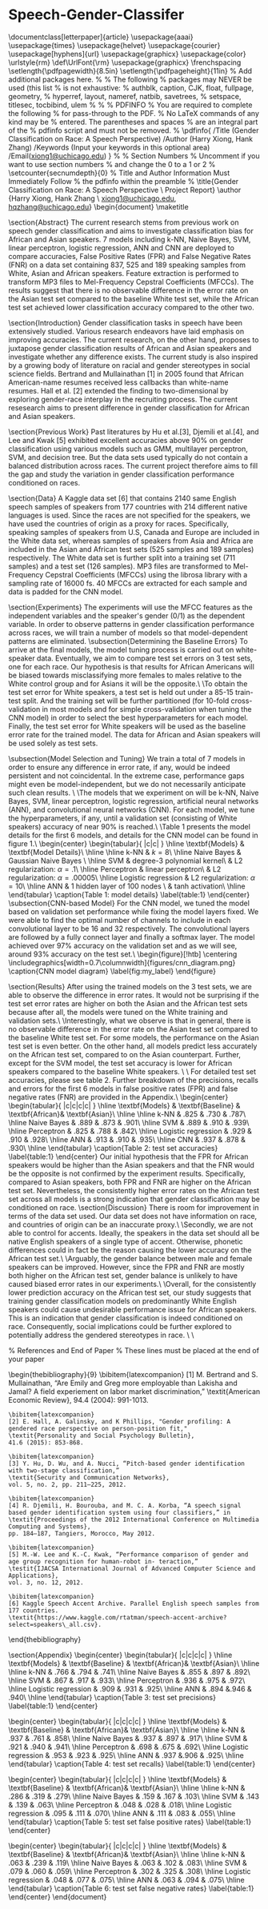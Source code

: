 # Speech-Gender-Classifer
\documentclass[letterpaper]{article}
\usepackage{aaai}
\usepackage{times}
\usepackage{helvet}
\usepackage{courier}
\usepackage[hyphens]{url}
\usepackage{graphicx}
\usepackage{color}
\urlstyle{rm}
\def\UrlFont{\rm}
\usepackage{graphicx}
\frenchspacing
\setlength{\pdfpagewidth}{8.5in}
\setlength{\pdfpageheight}{11in}
% Add additional packages here.
%
% The following
% packages may NEVER be used (this list
% is not exhaustive:
% authblk, caption, CJK, float, fullpage, geometry,
% hyperref, layout, nameref, natbib, savetrees,
% setspace, titlesec, tocbibind, ulem
%
%
% PDFINFO
% You are required to complete the following
% for pass-through to the PDF.
% No LaTeX commands of any kind may be
% entered. The parentheses and spaces
% are an integral part of the
% pdfinfo script and must not be removed.
%
\pdfinfo{
/Title (Gender Classification on Race: A Speech Perspective)
/Author (Harry Xiong, Hank Zhang)
/Keywords (Input your keywords in this optional area)
/Email(xiong1@uchicago.edu)
}
%
% Section Numbers
% Uncomment if you want to use section numbers
% and change the 0 to a 1 or 2
% \setcounter{secnumdepth}{0}
% Title and Author Information Must Immediately Follow
% the pdfinfo within the preamble
%
\title{Gender Classification on Race: A Speech Perspective \\ Project Report}
\author {Harry Xiong, Hank Zhang \\ xiong1@uchicago.edu, hqzhang@uchicago.edu}
\begin{document}
\maketitle

\section{Abstract}
The current research stems from previous work on speech gender classification and aims to investigate classification bias for African and Asian speakers. 7 models including k-NN, Naive Bayes, SVM, linear perceptron, logistic regression, ANN and CNN are deployed to compare accuracies, False Positive Rates (FPR) and False Negative Rates (FNR) on a data set containing 837, 525 and 189 speaking samples from White, Asian and African speakers. Feature extraction is performed to transform MP3 files to  Mel-Frequency Cepstral Coefficients (MFCCs). The results suggest that there is no observable difference in the error rate on the Asian test set compared to the baseline White test set, while the African test set achieved lower classification accuracy compared to the other two.


\section{Introduction}
Gender classification tasks in speech have been extensively studied. Various research endeavors have laid emphasis on improving accuracies. The current research, on the other hand, proposes to juxtapose gender classification results of African and Asian speakers and investigate whether any difference exists. The current study is also inspired by a growing body of literature on racial and gender stereotypes in social science fields. Bertrand and Mullainathan [1] in 2005 found that African American-name resumes received less callbacks than white-name resumes. Hall et al. [2] extended the finding to two-dimensional by exploring gender-race interplay in the recruiting process. The current resesearch aims to present difference in gender classification for African and Asian speakers.


\section{Previous Work}
Past literatures by Hu et al.[3], Djemili et al.[4], and Lee and Kwak [5] exhibited excellent accuracies above 90\% on gender classification using various models such as GMM, multilayer perceptron, SVM, and decision tree. But the data sets used typically do not contain a balanced distribution across races. The current project therefore aims to fill the gap and study the variation in gender classification performance conditioned on races. 


\section{Data}
A Kaggle data set [6] that contains 2140 same English speech samples of speakers from 177 countries with 214 different native languages is used. Since the races are not specified for the speakers, we have used the countries of origin as a proxy for races. Specifically, speaking samples of speakers from U.S, Canada and Europe are included in the White data set, whereas samples of speakers from Asia and Africa are included in the Asian and African test sets  (525 samples and 189 samples) respectively. The White data set is further split into a training set (711 samples) and a test set (126 samples). MP3 files are transformed to Mel-Frequency Cepstral Coefficients (MFCCs) using the librosa library with a sampling rate of 16000 fs. 40 MFCCs are extracted for each sample and data is padded for the CNN model.


\section{Experiments}
The experiments will use the MFCC features as the independent variables and the speaker's gender (0/1) as the dependent variable. In order to observe patterns in gender classification performance across races, we will train a number of models so that model-dependent patterns are eliminated. 
\subsection{Determining the Baseline Errors}
To arrive at the final models, the model tuning process is carried out on white-speaker data. Eventually, we aim to compare test set errors on 3 test sets, one for each race. Our hypothesis is that results for African Americans will be biased towards misclassifying more females to males relative to the White control group and for Asians it will be the opposite.\\ \\To obtain the test set error for White speakers, a test set is held out under a 85-15 train-test split. And the training set will be further partitioned (for 10-fold cross-validation in most models and for simple cross-validation when tuning the CNN model) in order to select the best hyperparameters for each model. Finally, the test set error for White speakers will be used as the baseline error rate for the trained model. The data for African and Asian speakers will be used solely as test sets.

\subsection{Model Selection and Tuning}
We train a total of 7 models in order to ensure any difference in error rate, if any, would be indeed persistent and not coincidental. In the extreme case, performance gaps might even be model-independent, but we do not necessarily anticipate such clean results. \\ \\The models that we experiment on will be k-NN, Naive Bayes, SVM, linear perceptron, logistic regression, artificial neural networks (ANN), and convolutional neural networks (CNN). For each model, we tune the hyperparameters, if any, until a validation set (consisting of White speakers) accuracy of near 90\% is reached.\\ \\Table 1 presents the model details for the first 6 models, and details for the CNN model can be found in figure 1.\\
    \begin{center}
    \begin{tabular}{ |c|c| } 
    \hline
    \textbf{Models} & \textbf{Model Details}\\ 
    \hline \hline
    k-NN & $k=8$\\ 
    \hline
    Naive Bayes & Gaussian Naive Bayes \\ 
    \hline
    SVM & degree-3 polynomial kernel\\
     & L2 regularization: $\alpha = .1$\\
    \hline
    Perceptron & linear perceptron\\
    & L2 regularization: $\alpha = .00005$\\
    \hline
    Logistic regression & L2 regularization: $\alpha = 10$\\
    \hline
    ANN & 1 hidden layer of 100 nodes \\
     & tanh activation\\
    \hline
    \end{tabular}
    \caption{Table 1: model details}
    \label{table:1}
    \end{center}
\subsection{CNN-based Model}
For the CNN model, we tuned the model based on validation set performance while fixing the model layers fixed. We were able to find the optimal number of channels to include in each convolutional layer to be 16 and 32 respectively. The convolutional layers are followed by a fully connect layer and finally a softmax layer. The model achieved over 97\% accuracy on the validation set and as we will see, around 93\% accuracy on the test set.\\
    \begin{figure}[!htb]
        \centering
        \includegraphics[width=0.7\columnwidth]{figures/cnn_diagram.png}
        \caption{CNN model diagram}
        \label{fig:my_label}
    \end{figure}

\section{Results}
After using the trained models on the 3 test sets, we are able to observe the difference in error rates. It would not be surprising if the test set error rates are higher on both the Asian and the African test sets because after all, the models were tuned on the White training and validation sets.\\ \\Interestingly, what we observe is that in general, there is no observable difference in the error rate on the Asian test set compared to the baseline White test set. For some models, the performance on the Asian test set is even better. On the other hand, all models predict less accurately on the African test set, compared to on the Asian counterpart. Further, except for the SVM model, the test set accuracy is lower for African speakers compared to the baseline White speakers. \\ \\
For detailed test set accuracies, please see table 2. Further breakdown of the precisions, recalls and errors for the first 6 models in false positive rates (FPR) and false negative rates (FNR) are provided in the Appendix.\\
    \begin{center}
    \begin{tabular}{ |c|c|c|c| } 
    \hline
    \textbf{Models} & \textbf{Baseline} & \textbf{African}& \textbf{Asian}\\ 
    \hline \hline
    k-NN & .825 & .730 & .787\\ 
    \hline
    Naive Bayes & .889 & .873 & .901\\ 
    \hline
    SVM & .889 & .910 & .939\\
    \hline
    Perceptron & .825 & .788 & .842\\
    \hline
    Logistic regression & .929 & .910 & .928\\
    \hline
    ANN & .913 & .910 & .935\\
    \hline
    CNN & .937 & .878 & .930\\
    \hline
    \end{tabular}
    \caption{Table 2: test set accuracies}
    \label{table:1}
    \end{center}
Our initial hypothesis that the FPR for African speakers would be higher than the Asian speakers and that the FNR would be the opposite is not confirmed by the experiment results. Specifically, compared to Asian speakers, both FPR and FNR are higher on the African test set. Nevertheless, the consistently higher error rates on the African test set across all models is a strong indication that gender classification may be conditioned on race.
\section{Discussion}
 There is room for improvement in terms of the data set used. Our data set does not have information on race, and countries of origin can be an inaccurate proxy.\\ \\Secondly, we are not able to control for accents. Ideally, the speakers in the data set should all be native English speakers of a single type of accent. Otherwise, phonetic differences could in fact be the reason causing the lower accuracy on the African test set.\\ \\Arguably, the gender balance between male and female speakers can be improved. However, since the FPR and FNR are mostly both higher on the African test set, gender balance is unlikely to have caused biased error rates in our experiments.\\ \\Overall, for the consistently lower prediction accuracy on the African test set, our study suggests that training gender classification models on predominantly White English speakers could cause undesirable performance issue for African speakers. This is an indication that gender classification is indeed conditioned on race. Consequently, social implications could be further explored to potentially address the gendered stereotypes in race. \\ \\

% References and End of Paper
% These lines must be placed at the end of your paper

\begin{thebibliography}{9}
    \bibitem{latexcompanion} 
    [1] M. Bertrand and S. Mullainathan, “Are Emily and Greg more employable than Lakisha and Jamal? A field experiement on labor market discrimination,”
    \textit{American Economic Review}, 
    94.4 (2004): 991-1013.
    
    \bibitem{latexcompanion} 
    [2] E. Hall, A. Galinsky, and K Phillips, "Gender profiling: A gendered race perspective on person-position fit," 
    \textit{Personality and Social Psychology Bulletin}, 
    41.6 (2015): 853-868.
    
    \bibitem{latexcompanion} 
    [3] Y. Hu, D. Wu, and A. Nucci, “Pitch-based gender identification with two-stage classification,”
    \textit{Security and Communication Networks}, 
    vol. 5, no. 2, pp. 211–225, 2012.
    
    \bibitem{latexcompanion} 
    [4] R. Djemili, H. Bourouba, and M. C. A. Korba, “A speech signal based gender identification system using four classifiers,” in
    \textit{Proceedings of the 2012 International Conference on Multimedia Computing and Systems}, 
    pp. 184–187, Tangiers, Morocco, May 2012.
    
    \bibitem{latexcompanion} 
    [5] M.-W. Lee and K.-C. Kwak, “Performance comparison of gender and age group recognition for human-robot in- teraction,” 
    \testit{IJACSA International Journal of Advanced Computer Science and Applications},
    vol. 3, no. 12, 2012.
    
    \bibitem{latexcompanion} 
    [6] Kaggle Speech Accent Archive. Parallel English speech samples from 177 countries.
    \textit{https://www.kaggle.com/rtatman/speech-accent-archive?select=speakers\_all.csv}.
    
\end{thebibliography}


\section{Appendix}
   \begin{center}
    \begin{tabular}{ |c|c|c|c| } 
    \hline
    \textbf{Models} & \textbf{Baseline} & \textbf{African}& \textbf{Asian}\\ 
    \hline \hline
    k-NN & .766 & .794 & .741\\ 
    \hline
    Naive Bayes & .855 & .897 & .892\\ 
    \hline
    SVM & .867 & .917 & .933\\
    \hline
    Perceptron & .936 & .975 & .972\\
    \hline
    Logistic regression & .909 & .931 & .925\\
    \hline
    ANN & .894 &.946 & .940\\
    \hline
    \end{tabular}
    \caption{Table 3: test set precisions}
    \label{table:1}
   \end{center}
   
   \begin{center}
    \begin{tabular}{ |c|c|c|c| } 
    \hline
    \textbf{Models} & \textbf{Baseline} & \textbf{African}& \textbf{Asian}\\ 
    \hline \hline
    k-NN & .937 & .761 & .858\\ 
    \hline
    Naive Bayes & .937 & .897 & .917\\ 
    \hline
    SVM & .921 & .940 & .941\\
    \hline
    Perceptron & .698 & .675 & .692\\
    \hline
    Logistic regression & .953 & .923 & .925\\
    \hline
    ANN & .937 &.906 & .925\\
    \hline
    \end{tabular}
    \caption{Table 4: test set recalls}
    \label{table:1}
   \end{center}
   
   \begin{center}
    \begin{tabular}{ |c|c|c|c| } 
    \hline
    \textbf{Models} & \textbf{Baseline} & \textbf{African}& \textbf{Asian}\\ 
    \hline \hline
    k-NN & .286 & .319 & .279\\ 
    \hline
    Naive Bayes & .159 & .167 & .103\\ 
    \hline
    SVM & .143 & .139 & .063\\
    \hline
    Perceptron & .048 & .028 & .018\\
    \hline
    Logistic regression & .095 & .111 & .070\\
    \hline
    ANN & .111 & .083 & .055\\
    \hline
    \end{tabular}
    \caption{Table 5: test set false positive rates}
    \label{table:1}
   \end{center}

   \begin{center}
    \begin{tabular}{ |c|c|c|c| } 
    \hline
    \textbf{Models} & \textbf{Baseline} & \textbf{African}& \textbf{Asian}\\ 
    \hline \hline
    k-NN & .063 & .239 & .119\\ 
    \hline
    Naive Bayes & .063 & .102 & .083\\ 
    \hline
    SVM & .079 & .060 & .059\\
    \hline
    Perceptron & .302 & .325 & .308\\
    \hline
    Logistic regression & .048 & .077 & .075\\
    \hline
    ANN & .063 & .094 & .075\\
    \hline
    \end{tabular}
    \caption{Table 6: test set false negative rates}
    \label{table:1}
   \end{center}
\end{document}
